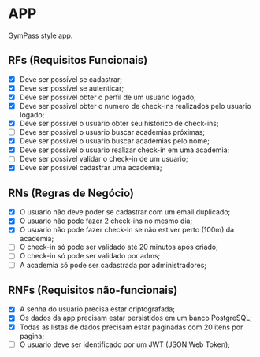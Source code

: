 # APP

GymPass style app.

## RFs (Requisitos Funcionais)

- [x] Deve ser possível se cadastrar;
- [x] Deve ser possível se autenticar;
- [x] Deve ser possivel obter o perfil de um usuario logado;
- [x] Deve ser possivel obter o numero de check-ins realizados pelo usuario logado;
- [x] Deve ser possivel o usuario obter seu histórico de check-ins;
- [ ] Deve ser possivel o usuario buscar academias próximas;
- [x] Deve ser possivel o usuario buscar academias pelo nome;
- [x] Deve ser possivel o usuario realizar check-in em uma academia;
- [ ] Deve ser possivel validar o check-in de um usuario;
- [x] Deve ser possivel cadastrar uma academia;

## RNs (Regras de Negócio)

- [x] O usuario não deve poder se cadastrar com um email duplicado;
- [x] O usuario não pode fazer 2 check-ins no mesmo dia;
- [x] O usuario não pode fazer check-in se não estiver perto (100m) da academia;
- [ ] O check-in só pode ser validado até 20 minutos após criado;
- [ ] O check-in só pode ser validado por adms;
- [ ] A academia só pode ser cadastrada por administradores;

## RNFs (Requisitos não-funcionais)

- [x] A senha do usuario precisa estar criptografada;
- [x] Os dados da app precisam estar persistidos em um banco PostgreSQL;
- [x] Todas as listas de dados precisam estar paginadas com 20 itens por pagina;
- [ ] O usuario deve ser identificado por um JWT (JSON Web Token);

<!-- Design de software -->
